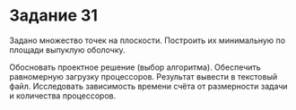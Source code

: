 # Задание 31

Задано множество точек на плоскости.
Построить их минимальную по площади выпуклую оболочку.

Обосновать проектное решение (выбор алгоритма).
Обеспечить равномерную загрузку процессоров.
Результат вывести в текстовый файл.
Исследовать зависимость времени счёта от размерности задачи и количества процессоров.
